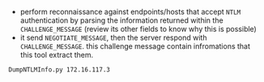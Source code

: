 - perform reconnaissance against endpoints/hosts that accept `NTLM` authentication by parsing the information returned within the `CHALLENGE_MESSAGE` (review its other fields to know why this is possible)
- it send `NEGOTIATE_MESSAGE`, then the server respond with `CHALLENGE_MESSAGE`. this challenge message contain infromations that this tool extract them.
```
DumpNTLMInfo.py 172.16.117.3
```